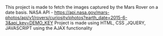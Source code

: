 This project is made to fetch the images captured by the Mars Rover on a date basis.
NASA API - https://api.nasa.gov/mars-photos/api/v1/rovers/curiosity/photos?earth_date=2015-6-3&api_key=DEMO_KEY
Project is made using HTML, CSS ,JQUERY, JAVASCRIPT using the AJAX functionality